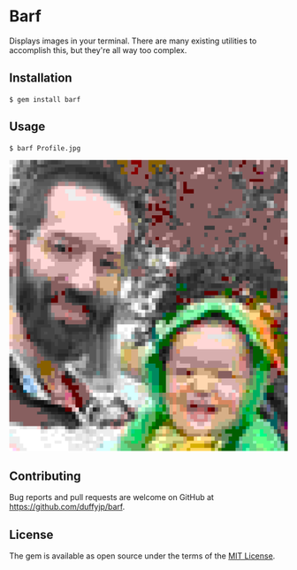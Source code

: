 # Barf

Displays images in your terminal.  There are many existing utilities to 
accomplish this, but they're all way too complex.

## Installation

    $ gem install barf

## Usage

    $ barf Profile.jpg

![Example](README.png)


## Contributing

Bug reports and pull requests are welcome on GitHub at https://github.com/duffyjp/barf.

## License

The gem is available as open source under the terms of the [MIT License](https://opensource.org/licenses/MIT).

